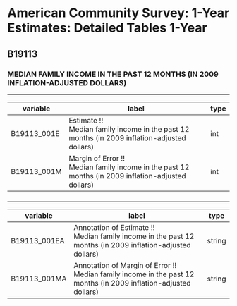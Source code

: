 # American Community Survey: 1-Year Estimates: Detailed Tables 1-Year

## B19113

### MEDIAN FAMILY INCOME IN THE PAST 12 MONTHS (IN 2009 INFLATION-ADJUSTED DOLLARS)

___

| variable | label | type |
| ----- | ----- | ----- |
| B19113_001E | Estimate !!<br>Median family income in the past 12 months (in 2009 inflation-adjusted dollars) | int |
| B19113_001M | Margin of Error !!<br>Median family income in the past 12 months (in 2009 inflation-adjusted dollars) | int |
### 

___

| variable | label | type |
| ----- | ----- | ----- |
| B19113_001EA | Annotation of Estimate !!<br>Median family income in the past 12 months (in 2009 inflation-adjusted dollars) | string |
| B19113_001MA | Annotation of Margin of Error !!<br>Median family income in the past 12 months (in 2009 inflation-adjusted dollars) | string |

